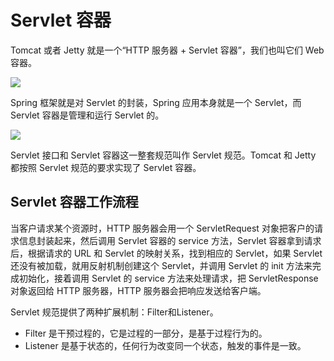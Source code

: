 # Servlet 容器

Tomcat 或者 Jetty 就是一个“HTTP 服务器 + Servlet 容器”，我们也叫它们 Web 容器。

![](C:\wg\project\git\notebook\image\web应用结构.png)

Spring 框架就是对 Servlet 的封装，Spring 应用本身就是一个 Servlet，而 Servlet 容器是管理和运行 Servlet 的。

![](C:\wg\project\git\notebook\image\Serlvlet容器.png)

Servlet 接口和 Servlet 容器这一整套规范叫作 Servlet 规范。Tomcat 和 Jetty 都按照 Servlet 规范的要求实现了 Servlet 容器。

## Servlet 容器工作流程

当客户请求某个资源时，HTTP 服务器会用一个 ServletRequest 对象把客户的请求信息封装起来，然后调用 Servlet 容器的 service 方法，Servlet 容器拿到请求后，根据请求的 URL 和 Servlet 的映射关系，找到相应的 Servlet，如果 Servlet 还没有被加载，就用反射机制创建这个 Servlet，并调用 Servlet 的 init 方法来完成初始化，接着调用 Servlet 的 service 方法来处理请求，把 ServletResponse 对象返回给 HTTP 服务器，HTTP 服务器会把响应发送给客户端。

Servlet 规范提供了两种扩展机制：Filter和Listener。

- Filter 是干预过程的，它是过程的一部分，是基于过程行为的。
- Listener 是基于状态的，任何行为改变同一个状态，触发的事件是一致。

